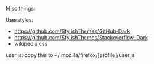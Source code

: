 Misc things:

Userstyles:
* https://github.com/StylishThemes/GitHub-Dark
* https://github.com/StylishThemes/Stackoverflow-Dark
* wikipedia.css

user.js: copy this to ~/.mozilla/firefox/[profile]/user.js
